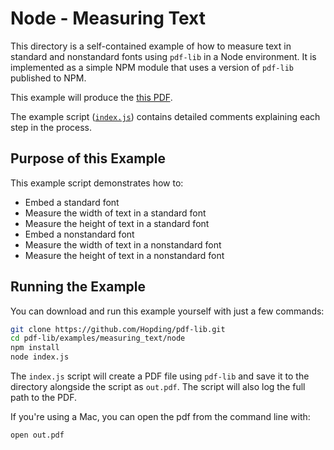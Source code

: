 # Node - Measuring Text
This directory is a self-contained example of how to measure text in standard 
and nonstandard fonts using `pdf-lib` in a Node environment. It is implemented
as a simple NPM module that uses a version of `pdf-lib` published to NPM.

This example will produce the [this PDF](https://github.com/Hopding/pdf-lib/tree/master/examples/pdf_results/measuring_text.pdf).

The example script ([`index.js`](https://github.com/Hopding/pdf-lib/tree/master/examples/measuring_text/node/index.js)) 
contains detailed comments explaining each step in the process.

## Purpose of this Example
This example script  demonstrates how to:
* Embed a standard font
* Measure the width of text in a standard font
* Measure the height of text in a standard font
* Embed a nonstandard font
* Measure the width of text in a nonstandard font
* Measure the height of text in a nonstandard font

## Running the Example
You can download and run this example yourself with just a few commands:
```bash
git clone https://github.com/Hopding/pdf-lib.git
cd pdf-lib/examples/measuring_text/node
npm install
node index.js
```

The `index.js` script will create a PDF file using `pdf-lib` and save it to the 
directory alongside the script as `out.pdf`. The script will also log the full 
path to the PDF.

If you're using a Mac, you can open the pdf from the command line with:
```bash
open out.pdf
```
